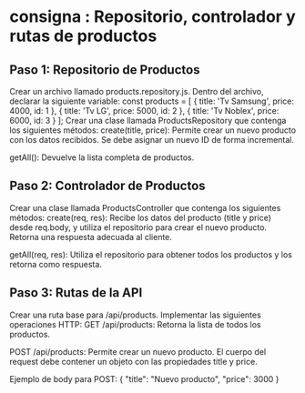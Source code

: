
# consigna : Repositorio, controlador y rutas de productos

## Paso 1: Repositorio de Productos
Crear un archivo llamado products.repository.js.
Dentro del archivo, declarar la siguiente variable:
const products = [
    { title: 'Tv Samsung', price: 4000, id: 1 },
    { title: 'Tv LG', price: 5000, id: 2 },
    { title: 'Tv Noblex', price: 6000, id: 3 }
];
Crear una clase llamada ProductsRepository que contenga los siguientes métodos:
create(title, price):
Permite crear un nuevo producto con los datos recibidos.
Se debe asignar un nuevo ID de forma incremental.

getAll():
Devuelve la lista completa de productos.

## Paso 2: Controlador de Productos
Crear una clase llamada ProductsController que contenga los siguientes métodos:
create(req, res):
Recibe los datos del producto (title y price) desde req.body, y utiliza el repositorio para crear el nuevo producto.
Retorna una respuesta adecuada al cliente.

getAll(req, res):
Utiliza el repositorio para obtener todos los productos y los retorna como respuesta.

## Paso 3: Rutas de la API
Crear una ruta base para /api/products.
Implementar las siguientes operaciones HTTP:
GET /api/products:
Retorna la lista de todos los productos.

POST /api/products:
Permite crear un nuevo producto.
El cuerpo del request debe contener un objeto con las propiedades title y price.

Ejemplo de body para POST:
{
  "title": "Nuevo producto",
  "price": 3000
}